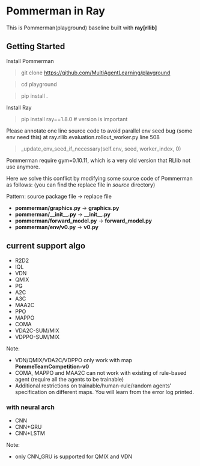 # Pommerman in Ray

This is Pommerman(playground) baseline built with **ray[rllib]**

## Getting Started

Install Pommerman
> git clone https://github.com/MultiAgentLearning/playground

> cd playground

> pip install .


Install Ray
> pip install ray==1.8.0 # version is important

Please annotate one line source code to avoid parallel env seed bug (some env need this)
at ray.rllib.evaluation.rollout_worker.py line 508

> _update_env_seed_if_necessary(self.env, seed, worker_index, 0)

Pommerman require gym=0.10.11, which is a very old version that RLlib not use anymore.

Here we solve this conflict by modifying some source code of Pommerman as follows:
(you can find the replace file in *source* directory) 

Pattern: source package file -> replace file

- **pommerman/graphics.py**  ->  **graphics.py**
- **pommerman/\_\_init\_\_.py**  ->  **\_\_init\_\_.py** 
- **pommerman/forward_model.py**  ->  **forward_model.py** 
- **pommerman/env/v0.py**  ->  **v0.py** 

## current support algo
- R2D2
- IQL  
- VDN
- QMIX
- PG
- A2C
- A3C
- MAA2C
- PPO
- MAPPO
- COMA
- VDA2C-SUM/MIX
- VDPPO-SUM/MIX

Note: 
- VDN/QMIX/VDA2C/VDPPO only work with map **PommeTeamCompetition-v0**
- COMA, MAPPO and MAA2C can not work with existing of rule-based agent (require all the agents to be trainable)
- Additional restrictions on trainable/human-rule/random agents' specification on different maps. You will learn from the error log printed. 
  
### with neural arch
- CNN
- CNN+GRU
- CNN+LSTM

Note:
- only CNN_GRU is supported for QMIX and VDN






